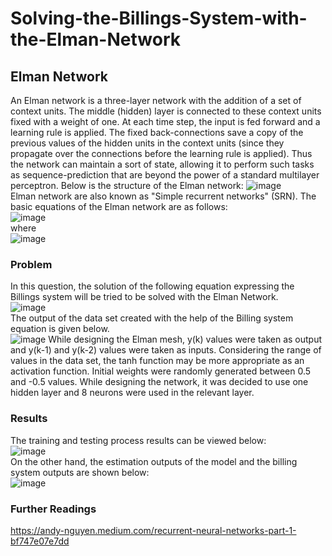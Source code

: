 # Solving-the-Billings-System-with-the-Elman-Network
## Elman Network
An Elman network is a three-layer network with the addition of a set of context units. The middle (hidden) layer is connected to these context units fixed with a weight of one. At each time step, the input is fed forward and a learning rule is applied. The fixed back-connections save a copy of the previous values of the hidden units in the context units (since they propagate over the connections before the learning rule is applied). Thus the network can maintain a sort of state, allowing it to perform such tasks as sequence-prediction that are beyond the power of a standard multilayer perceptron. Below is the structure of the Elman network:
![image](https://user-images.githubusercontent.com/78887209/216810960-32e71c83-2b53-41e2-abf5-a6f8cdce2d4a.png) </br>
Elman network are also known as "Simple recurrent networks" (SRN). The basic equations of the Elman network are as follows: </br>
![image](https://user-images.githubusercontent.com/78887209/216811031-eb90fddc-b692-4875-8be8-f35f050834eb.png) </br>
where </br>
![image](https://user-images.githubusercontent.com/78887209/216811049-984e1465-875a-4bc3-ab00-65bb9e73a5b0.png)
### Problem 
In this question, the solution of the following equation expressing the Billings system will be tried to be solved with the Elman Network. </br>
![image](https://user-images.githubusercontent.com/78887209/216811180-9d8e8329-9ab5-48fa-9706-a6fbd3634696.png) </br>
The output of the data set created with the help of the Billing system equation is given below. </br>
![image](https://user-images.githubusercontent.com/78887209/216811231-3bc65eeb-cab5-4b34-822e-c5fdcdac839b.png)
While designing the Elman mesh, y(k) values were taken as output and y(k-1) and y(k-2) values were taken as inputs. Considering the range of values in the data set, the tanh function may be more appropriate as an activation function. Initial weights were randomly generated between 0.5 and -0.5 values. While designing the network, it was decided to use one hidden layer and 8 neurons were used in the relevant layer. 
### Results
The training and testing process results can be viewed below: </br>
![image](https://user-images.githubusercontent.com/78887209/216811514-7cc0861e-ff68-4f42-b7ae-eba9b90f5e98.png) </br>
On the other hand, the estimation outputs of the model and the billing system outputs are shown below: </br>
![image](https://user-images.githubusercontent.com/78887209/216811578-ea3afeb2-5897-4342-8499-c6e67c7c3048.png)
### Further Readings
https://andy-nguyen.medium.com/recurrent-neural-networks-part-1-bf747e07e7dd
